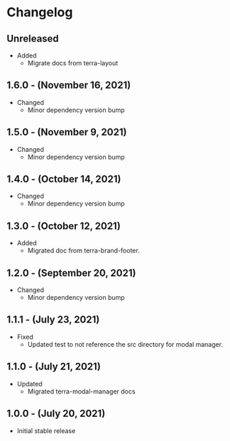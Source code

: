 # Changelog

## Unreleased

* Added
  * Migrate docs from terra-layout

## 1.6.0 - (November 16, 2021)

* Changed
  * Minor dependency version bump

## 1.5.0 - (November 9, 2021)

* Changed
  * Minor dependency version bump

## 1.4.0 - (October 14, 2021)

* Changed
  * Minor dependency version bump

## 1.3.0 - (October 12, 2021)

* Added
  * Migrated doc from terra-brand-footer.

## 1.2.0 - (September 20, 2021)

* Changed
  * Minor dependency version bump

## 1.1.1 - (July 23, 2021)

* Fixed
  * Updated test to not reference the src directory for modal manager.

## 1.1.0 - (July 21, 2021)

* Updated
  * Migrated terra-modal-manager docs

## 1.0.0 - (July 20, 2021)

* Initial stable release
